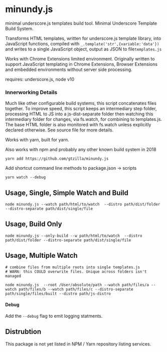 
# minundy.js

minimal underscore.js templates build tool. Minimal Underscore Template Build System.

Transforms HTML templates, written for underscore.js template library, into JavaScript functions, compiled with `_.template('str',{variable:'data'})`
and writes to a single JavaScript object, output as JSON to file`templates.js`

Works with Chrome Extensions limited environment. Originally written to support
JavaScript templating in Chrome Extensions, Browser Extensions and embedded environments without server side processing.

requires: underscore.js, node v10

### Innerworking Details

Much like other configurable build systems, this 
script concatenates files together. To improve speed,
this script keeps an intermediary step folder, processing HTML to JS into a js-dist-separate folder
then watching this intermediary folder for changes, via fs.watch, for combining to templates.js. The base HTML folder is also monitored with fs.watch unless explicitly declared otherwise. See source file for more details.

Works with yarn, built for yarn.

Also works with npm and probably any other known build system in 2018

	yarn add https://github.com/gtzilla/minundy.js

Add shortcut command line methods to package.json -> scripts

	yarn watch --debug

## Usage, Single, Simple Watch and Build

	node minundy.js --watch path/html/to/watch  --distro path/dist/folder --distro-separate path/dist/single/file 

## Usage, Build Only

	node minundy.js --only-build --w path/html/to/watch  --distro path/dist/folder --distro-separate path/dist/single/file 

## Usage, Multiple Watch

	# combine files from multiple roots into single templates.js
	# WARN: this COULD overwrite files. Unique across folders isn't managed
	
	node minundy.js  --root /User/absolute/path --watch path/files/a --watch path/files/b --watch path/files/c --distro-separate path/single/files/built --distro path/js-distro


#### Debug

Add the `--debug` flag to emit logging statments.



## Distrubtion

This package is not yet listed in NPM / Yarn repository listing services.
